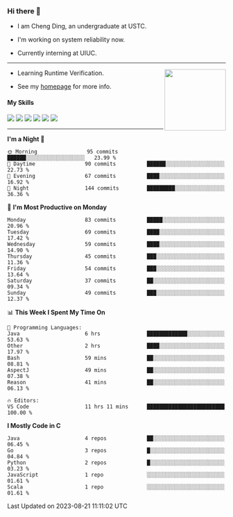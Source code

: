 ### Hi there 👋

* I am Cheng Ding, an undergraduate at USTC.
  
* I'm working on system reliability now.

* Currently interning at UIUC.

---

<img align="right" height="141" src="https://stats-of-repos-onds.vercel.app/api?username=IrisesD&theme=tokyonight&show_icons=true&count_private=true">

-  Learning Runtime Verification.

-  See my [homepage](https://irisesd.github.io) for more info.

#### My Skills

![](https://img.shields.io/badge/C++-65318e?logo=cplusplus&logoColor=fff)
![](https://img.shields.io/badge/Python-3e74a2?logo=python&logoColor=fff)
![](https://img.shields.io/badge/C-5654a2?logo=c&logoColor=fff)
![](https://img.shields.io/badge/Go-00aaff?logo=go&logoColor=fff)
![](https://img.shields.io/badge/Docker-0088ff?logo=docker&logoColor=fff)
![](https://img.shields.io/badge/Apache-D22128?logo=apache&logoColor=fff)

---
<!--START_SECTION:waka-->
**I'm a Night 🦉** 

```text
🌞 Morning                95 commits          ██████░░░░░░░░░░░░░░░░░░░   23.99 % 
🌆 Daytime                90 commits          ██████░░░░░░░░░░░░░░░░░░░   22.73 % 
🌃 Evening                67 commits          ████░░░░░░░░░░░░░░░░░░░░░   16.92 % 
🌙 Night                  144 commits         █████████░░░░░░░░░░░░░░░░   36.36 % 
```
📅 **I'm Most Productive on Monday** 

```text
Monday                   83 commits          █████░░░░░░░░░░░░░░░░░░░░   20.96 % 
Tuesday                  69 commits          ████░░░░░░░░░░░░░░░░░░░░░   17.42 % 
Wednesday                59 commits          ████░░░░░░░░░░░░░░░░░░░░░   14.90 % 
Thursday                 45 commits          ███░░░░░░░░░░░░░░░░░░░░░░   11.36 % 
Friday                   54 commits          ███░░░░░░░░░░░░░░░░░░░░░░   13.64 % 
Saturday                 37 commits          ██░░░░░░░░░░░░░░░░░░░░░░░   09.34 % 
Sunday                   49 commits          ███░░░░░░░░░░░░░░░░░░░░░░   12.37 % 
```


📊 **This Week I Spent My Time On** 

```text
💬 Programming Languages: 
Java                     6 hrs               █████████████░░░░░░░░░░░░   53.63 % 
Other                    2 hrs               ████░░░░░░░░░░░░░░░░░░░░░   17.97 % 
Bash                     59 mins             ██░░░░░░░░░░░░░░░░░░░░░░░   08.81 % 
AspectJ                  49 mins             ██░░░░░░░░░░░░░░░░░░░░░░░   07.38 % 
Reason                   41 mins             ██░░░░░░░░░░░░░░░░░░░░░░░   06.13 % 

🔥 Editors: 
VS Code                  11 hrs 11 mins      █████████████████████████   100.00 % 
```

**I Mostly Code in C** 

```text
Java                     4 repos             ██░░░░░░░░░░░░░░░░░░░░░░░   06.45 % 
Go                       3 repos             █░░░░░░░░░░░░░░░░░░░░░░░░   04.84 % 
Python                   2 repos             █░░░░░░░░░░░░░░░░░░░░░░░░   03.23 % 
JavaScript               1 repo              ░░░░░░░░░░░░░░░░░░░░░░░░░   01.61 % 
Scala                    1 repo              ░░░░░░░░░░░░░░░░░░░░░░░░░   01.61 % 
```




 Last Updated on 2023-08-21 11:11:02 UTC
<!--END_SECTION:waka-->
